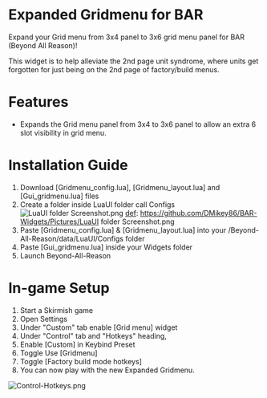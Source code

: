 # Expanded Gridmenu for BAR
Expand your Grid menu from 3x4 panel to 3x6 grid menu panel for BAR (Beyond All Reason)! 

This widget is to help alleviate the 2nd page unit syndrome, where units get forgotten for just being on the 2nd page of factory/build menus.

# Features
- Expands the Grid menu panel from 3x4 to 3x6 panel to allow an extra 6 slot visibility in grid menu.

# Installation Guide
1. Download [Gridmenu_config.lua], [Gridmenu_layout.lua] and [Gui_gridmenu.lua] files
2. Create a folder inside LuaUI folder call Configs
![LuaUI folder Screenshot.png][def]
[def]: https://github.com/DMikey86/BAR-Widgets/Pictures/LuaUI folder Screenshot.png 
3. Paste [Gridmenu_config.lua] & [Gridmenu_layout.lua] into your /Beyond-All-Reason/data/LuaUI/Configs folder
4. Paste [Gui_gridmenu.lua] inside your Widgets folder
5. Launch Beyond-All-Reason

# In-game Setup
1. Start a Skirmish game
2. Open Settings
3. Under "Custom" tab enable [Grid menu] widget
4. Under "Control" tab and "Hotkeys" heading,
5. Enable [Custom] in Keybind Preset
6. Toggle Use [Gridmenu]
7. Toggle [Factory build mode hotkeys]
8. You can now play with the new Expanded Gridmenu.

![Control-Hotkeys.png][def]


[def]: https://github.com/DMikey86/BAR-Widgets/Pictures/Control-Hotkeys.png